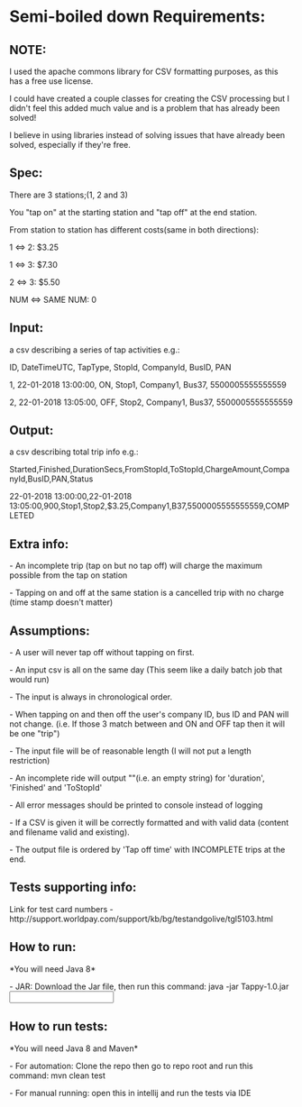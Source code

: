 <h1>Semi-boiled down Requirements:</h1>

<h2>NOTE:</h2>
<p>I used the apache commons library for CSV formatting purposes, as this has a free use license. </p>
<p>I could have created a couple classes for creating the CSV processing but I didn't feel this added much value and is a problem that has already been solved!</p>
<p>I believe in using libraries instead of solving issues that have already been solved, especially if they're free.</p>

  
<h2>Spec:</h2>
<p>There are 3 stations;(1, 2 and 3)</p>
<p>You "tap on" at the starting station and "tap off" at the end station.</p>
<p>From station to station has different costs(same in both directions):</p>
<p>1 <=> 2: $3.25</p>
<p>1 <=> 3: $7.30</p>
<p>2 <=> 3: $5.50</p>
<p>NUM <=> SAME NUM: 0</p>


<h2>Input:</h2>
<p>a csv describing a series of tap activities e.g.:
<p>ID, DateTimeUTC, TapType, StopId, CompanyId, BusID, PAN</p>
<p>1, 22-01-2018 13:00:00, ON, Stop1, Company1, Bus37, 5500005555555559</p>
<p>2, 22-01-2018 13:05:00, OFF, Stop2, Company1, Bus37, 5500005555555559</p>
  
<h2>Output:</h2>
<p>a csv describing total trip info e.g.:</p>
<p>Started,Finished,DurationSecs,FromStopId,ToStopId,ChargeAmount,CompanyId,BusID,PAN,Status</p>
<p>22-01-2018 13:00:00,22-01-2018 13:05:00,900,Stop1,Stop2,$3.25,Company1,B37,5500005555555559,COMPLETED</p>

<h2>Extra info:</h2>
<p>- An incomplete trip (tap on but no tap off) will charge the maximum possible from the tap on station</p>
<p>- Tapping on and off at the same station is a cancelled trip with no charge (time stamp doesn't matter)</p>


<h2>Assumptions:</h2>
<p>- A user will never tap off without tapping on first.</p>
<p>- An input csv is all on the same day (This seem like a daily batch job that would run)</p>
<p>- The input is always in chronological order.</p>
<p>- When tapping on and then off the user's company ID, bus ID and PAN will not change. (i.e. If those 3 match between and ON and OFF tap then it will be one "trip")</p>
<p>- The input file will be of reasonable length (I will not put a length restriction)</p>
<p>- An incomplete ride will output ""(i.e. an empty string) for 'duration', 'Finished' and 'ToStopId'</p>
<p>- All error messages should be printed to console instead of logging</p>
<p>- If a CSV is given it will be correctly formatted and with valid data (content and filename valid and existing).</p>
<p>- The output file is ordered by 'Tap off time' with INCOMPLETE trips at the end.</p>

<h2>Tests supporting info:</h2></p>
<p>Link for test card numbers - http://support.worldpay.com/support/kb/bg/testandgolive/tgl5103.html</p>

<h2>How to run:</h2>
<p>*You will need Java 8*</p>
<p>- JAR: Download the Jar file, then run this command: java -jar Tappy-1.0.jar <Input filepath></p>

<h2>How to run tests:</h2>
<p>*You will need Java 8 and Maven*</p>
<p>- For automation: Clone the repo then go to repo root and run this command: mvn clean test</p>
<p>- For manual running: open this in intellij and run the tests via IDE</p>

